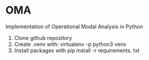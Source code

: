 # OMA
Implementation of Operational Modal Analysis in Python
 1. Clone github repository
 2. Create .venv with: virtualenv -p python3 venv
 2. Install packages with pip install -r requirements. txt
